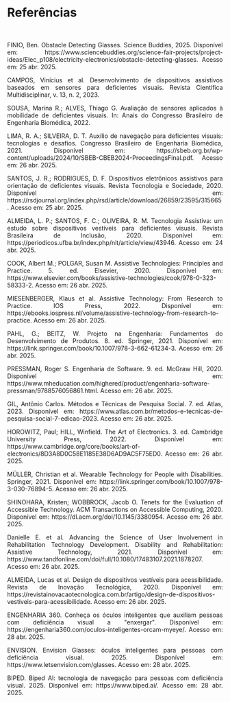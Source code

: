 # Referências
<br>

<p align="justify">FINIO, Ben. Obstacle Detecting Glasses. Science Buddies, 2025. Disponível em: https://www.sciencebuddies.org/science-fair-projects/project-ideas/Elec_p108/electricity-electronics/obstacle-detecting-glasses. Acesso em: 25 abr. 2025.

<p align="justify">CAMPOS, Vinícius et al. Desenvolvimento de dispositivos assistivos baseados em sensores para deficientes visuais. Revista Científica Multidisciplinar, v. 13, n. 2, 2023.

<p align="justify">SOUSA, Marina R.; ALVES, Thiago G. Avaliação de sensores aplicados à mobilidade de deficientes visuais. In: Anais do Congresso Brasileiro de Engenharia Biomédica, 2022.

<p align="justify">LIMA, R. A.; SILVEIRA, D. T. Auxílio de navegação para deficientes visuais: tecnologias e desafios. Congresso Brasileiro de Engenharia Biomédica, 2021. Disponível em: https://sbeb.org.br/wp-content/uploads/2024/10/SBEB-CBEB2024-ProceedingsFinal.pdf. Acesso em: 26 abr. 2025.

<p align="justify">SANTOS, J. R.; RODRIGUES, D. F. Dispositivos eletrônicos assistivos para orientação de deficientes visuais. Revista Tecnologia e Sociedade, 2020. Disponível em: https://rsdjournal.org/index.php/rsd/article/download/26859/23595/315665. Acesso em: 25 abr. 2025.

<p align="justify">ALMEIDA, L. P.; SANTOS, F. C.; OLIVEIRA, R. M. Tecnologia Assistiva: um estudo sobre dispositivos vestíveis para deficientes visuais. Revista Brasileira de Inclusão, 2020. Disponível em: https://periodicos.ufba.br/index.php/nit/article/view/43946. Acesso em: 24 abr. 2025.

<p align="justify">COOK, Albert M.; POLGAR, Susan M. Assistive Technologies: Principles and Practice. 5. ed. Elsevier, 2020. Disponível em: https://www.elsevier.com/books/assistive-technologies/cook/978-0-323-58333-2. Acesso em: 26 abr. 2025.

<p align="justify">MIESENBERGER, Klaus et al. Assistive Technology: From Research to Practice. IOS Press, 2022. Disponível em: https://ebooks.iospress.nl/volume/assistive-technology-from-research-to-practice. Acesso em: 26 abr. 2025.

<p align="justify">PAHL, G.; BEITZ, W. Projeto na Engenharia: Fundamentos do Desenvolvimento de Produtos. 8. ed. Springer, 2021. Disponível em: https://link.springer.com/book/10.1007/978-3-662-61234-3. Acesso em: 26 abr. 2025.

<p align="justify">PRESSMAN, Roger S. Engenharia de Software. 9. ed. McGraw Hill, 2020. Disponível em: https://www.mheducation.com/highered/product/engenharia-software-pressman/9788576056861.html. Acesso em: 26 abr. 2025.

<p align="justify">GIL, Antônio Carlos. Métodos e Técnicas de Pesquisa Social. 7. ed. Atlas, 2023. Disponível em: https://www.atlas.com.br/metodos-e-tecnicas-de-pesquisa-social-7-edicao-2023. Acesso em: 26 abr. 2025.

<p align="justify">HOROWITZ, Paul; HILL, Winfield. The Art of Electronics. 3. ed. Cambridge University Press, 2022. Disponível em: https://www.cambridge.org/core/books/art-of-electronics/8D3A8D0C58E1185E38D6AD9AC5F75ED0. Acesso em: 26 abr. 2025.

<p align="justify">MÜLLER, Christian et al. Wearable Technology for People with Disabilities. Springer, 2021. Disponível em: https://link.springer.com/book/10.1007/978-3-030-76894-5. Acesso em: 26 abr. 2025.

<p align="justify">SHINOHARA, Kristen; WOBBROCK, Jacob O. Tenets for the Evaluation of Accessible Technology. ACM Transactions on Accessible Computing, 2020. Disponível em: https://dl.acm.org/doi/10.1145/3380954. Acesso em: 26 abr. 2025.

<p align="justify">Danielle E. et al. Advancing the Science of User Involvement in Rehabilitation Technology Development. Disability and Rehabilitation: Assistive Technology, 2021. Disponível em: https://www.tandfonline.com/doi/full/10.1080/17483107.2021.1878207. Acesso em: 26 abr. 2025.

<p align="justify">ALMEIDA, Lucas et al. Design de dispositivos vestíveis para acessibilidade. Revista de Inovação Tecnológica, 2020. Disponível em: https://revistainovacaotecnologica.com.br/artigo/design-de-dispositivos-vestiveis-para-acessibilidade. Acesso em: 26 abr. 2025.

<p align="justify">ENGENHARIA 360. Conheça os óculos inteligentes que auxiliam pessoas com deficiência visual a "enxergar". Disponível em: https://engenharia360.com/oculos-inteligentes-orcam-myeye/. Acesso em: 28 abr. 2025.

<p align="justify">ENVISION. Envision Glasses: óculos inteligentes para pessoas com deficiência visual. 2025. Disponível em: https://www.letsenvision.com/glasses. Acesso em: 28 abr. 2025.

<p align="justify">BIPED. Biped AI: tecnologia de navegação para pessoas com deficiência visual. 2025. Disponível em: https://www.biped.ai/. Acesso em: 28 abr. 2025.
